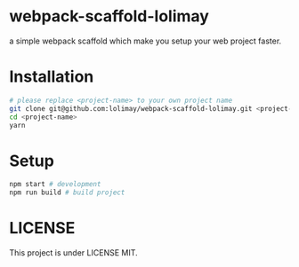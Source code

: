# webpack-scaffold-lolimay

a simple webpack scaffold which make you setup your web project faster.

# Installation
````bash
# please replace <project-name> to your own project name
git clone git@github.com:lolimay/webpack-scaffold-lolimay.git <project-name>
cd <project-name>
yarn
````

# Setup
````bash
npm start # development
npm run build # build project
````

# LICENSE
This project is under LICENSE MIT.